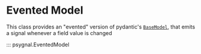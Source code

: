 # Evented Model

This class provides an "evented" version of pydantic's
[`BaseModel`](https://pydantic-docs.helpmanual.io/usage/models/),
that emits a signal whenever a field value is changed

::: psygnal.EventedModel
